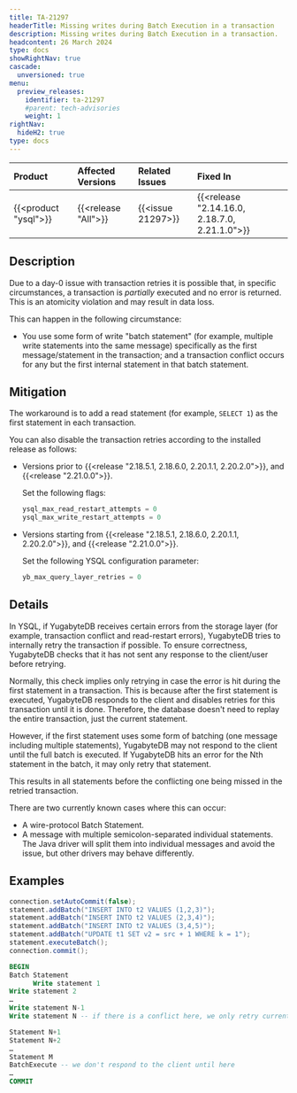 ```yaml
---
title: TA-21297
headerTitle: Missing writes during Batch Execution in a transaction
description: Missing writes during Batch Execution in a transaction.
headcontent: 26 March 2024
type: docs
showRightNav: true
cascade:
  unversioned: true
menu:
  preview_releases:
    identifier: ta-21297
    #parent: tech-advisories
    weight: 1
rightNav:
  hideH2: true
type: docs
---
```


|          Product           |  Affected Versions  |  Related Issues   | Fixed In |
| :------------------------- | :------------------ | :---------------- | :------- |
| {{<product "ysql">}}       | {{<release "All">}} | {{<issue 21297>}} | {{<release "2.14.16.0, 2.18.7.0, 2.21.1.0">}}     |

## Description

Due to a day-0 issue with transaction retries it is possible that, in specific circumstances, a transaction is _partially_ executed and no error is returned. This is an atomicity violation and may result in data loss.

This can happen in the following circumstance:

- You use some form of write "batch statement" (for example, multiple write statements into the same message) specifically as the first message/statement in the transaction; and a transaction conflict occurs for any but the first internal statement in that batch statement.

## Mitigation

The workaround is to add a read statement (for example, `SELECT 1`) as the first statement in each transaction.

You can also disable the transaction retries according to the installed release as follows:

- Versions prior to {{<release "2.18.5.1, 2.18.6.0, 2.20.1.1, 2.20.2.0">}}, and {{<release "2.21.0.0">}}.

    Set the following flags:

    ```sql
    ysql_max_read_restart_attempts = 0
    ysql_max_write_restart_attempts = 0
    ```

- Versions starting from {{<release "2.18.5.1, 2.18.6.0, 2.20.1.1, 2.20.2.0">}}, and {{<release "2.21.0.0">}}.

    Set the following YSQL configuration parameter:

    ```sql
    yb_max_query_layer_retries = 0
    ```

## Details

In YSQL, if YugabyteDB receives certain errors from the storage layer (for example, transaction conflict and read-restart errors), YugabyteDB tries to internally retry the transaction if possible. To ensure correctness, YugabyteDB checks that it has not sent any response to the client/user before retrying.

Normally, this check implies only retrying in case the error is hit during the first statement in a transaction. This is because after the first statement is executed, YugabyteDB responds to the client and disables retries for this transaction until it is done. Therefore, the database doesn't need to replay the entire transaction, just the current statement.

However, if the first statement uses some form of batching (one message including multiple statements), YugabyteDB may not respond to the client until the full batch is executed. If YugabyteDB hits an error for the Nth statement in the batch, it may only retry that statement.

This results in all statements before the conflicting one being missed in the retried transaction.

There are two currently known cases where this can occur:

- A wire-protocol Batch Statement.
- A message with multiple semicolon-separated individual statements. The Java driver will split them into individual messages and avoid the issue, but other drivers may behave differently.

## Examples

```java
connection.setAutoCommit(false);
statement.addBatch("INSERT INTO t2 VALUES (1,2,3)");
statement.addBatch("INSERT INTO t2 VALUES (2,3,4)");
statement.addBatch("INSERT INTO t2 VALUES (3,4,5)");
statement.addBatch("UPDATE t1 SET v2 = src + 1 WHERE k = 1");
statement.executeBatch();
connection.commit();
```

```sql
BEGIN
Batch Statement
      Write statement 1
Write statement 2
…
Write statement N-1
Write statement N -- if there is a conflict here, we only retry current statement

Statement N+1
Statement N+2
…
Statement M
BatchExecute -- we don't respond to the client until here
…
COMMIT
```
